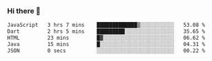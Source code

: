 ### Hi there 👋

<!--START_SECTION:waka-->

```txt
JavaScript   3 hrs 7 mins    █████████████▒░░░░░░░░░░░   53.08 %
Dart         2 hrs 5 mins    █████████░░░░░░░░░░░░░░░░   35.65 %
HTML         23 mins         █▓░░░░░░░░░░░░░░░░░░░░░░░   06.62 %
Java         15 mins         █░░░░░░░░░░░░░░░░░░░░░░░░   04.31 %
JSON         0 secs          ░░░░░░░░░░░░░░░░░░░░░░░░░   00.22 %
```

<!--END_SECTION:waka-->


<!--
**AnkelMauCastillo/AnkelMauCastillo** is a ✨ _special_ ✨ repository because its `README.md` (this file) appears on your GitHub profile.

Here are some ideas to get you started:

- 🔭 I’m currently working on ...
- 🌱 I’m currently learning ...
- 👯 I’m looking to collaborate on ...
- 🤔 I’m looking for help with ...
- 💬 Ask me about ...
- 📫 How to reach me: ...
- 😄 Pronouns: ...
- ⚡ Fun fact: ...
-->
